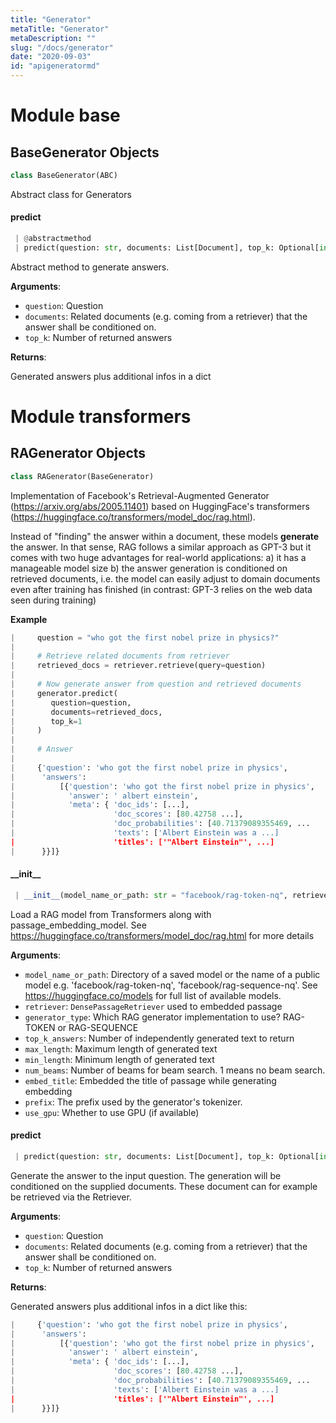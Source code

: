 ```yaml
---
title: "Generator"
metaTitle: "Generator"
metaDescription: ""
slug: "/docs/generator"
date: "2020-09-03"
id: "apigeneratormd"
---
```


<a name="base"></a>
# Module base

<a name="base.BaseGenerator"></a>
## BaseGenerator Objects

```python
class BaseGenerator(ABC)
```

Abstract class for Generators

<a name="base.BaseGenerator.predict"></a>
#### predict

```python
 | @abstractmethod
 | predict(question: str, documents: List[Document], top_k: Optional[int]) -> Dict
```

Abstract method to generate answers.

**Arguments**:

- `question`: Question
- `documents`: Related documents (e.g. coming from a retriever) that the answer shall be conditioned on.
- `top_k`: Number of returned answers

**Returns**:

Generated answers plus additional infos in a dict

<a name="transformers"></a>
# Module transformers

<a name="transformers.RAGenerator"></a>
## RAGenerator Objects

```python
class RAGenerator(BaseGenerator)
```

Implementation of Facebook's Retrieval-Augmented Generator (https://arxiv.org/abs/2005.11401) based on
HuggingFace's transformers (https://huggingface.co/transformers/model_doc/rag.html).

Instead of "finding" the answer within a document, these models **generate** the answer.
In that sense, RAG follows a similar approach as GPT-3 but it comes with two huge advantages
for real-world applications:
a) it has a manageable model size
b) the answer generation is conditioned on retrieved documents,
i.e. the model can easily adjust to domain documents even after training has finished
(in contrast: GPT-3 relies on the web data seen during training)

**Example**

```python
|     question = "who got the first nobel prize in physics?"
|
|     # Retrieve related documents from retriever
|     retrieved_docs = retriever.retrieve(query=question)
|
|     # Now generate answer from question and retrieved documents
|     generator.predict(
|        question=question,
|        documents=retrieved_docs,
|        top_k=1
|     )
|
|     # Answer
|
|     {'question': 'who got the first nobel prize in physics',
|      'answers':
|          [{'question': 'who got the first nobel prize in physics',
|            'answer': ' albert einstein',
|            'meta': { 'doc_ids': [...],
|                      'doc_scores': [80.42758 ...],
|                      'doc_probabilities': [40.71379089355469, ...
|                      'texts': ['Albert Einstein was a ...]
|                      'titles': ['"Albert Einstein"', ...]
|      }}]}
```

<a name="transformers.RAGenerator.__init__"></a>
#### \_\_init\_\_

```python
 | __init__(model_name_or_path: str = "facebook/rag-token-nq", retriever: Optional[DensePassageRetriever] = None, generator_type: RAGeneratorType = RAGeneratorType.TOKEN, top_k_answers: int = 2, max_length: int = 200, min_length: int = 2, num_beams: int = 2, embed_title: bool = True, prefix: Optional[str] = None, use_gpu: bool = True)
```

Load a RAG model from Transformers along with passage_embedding_model.
See https://huggingface.co/transformers/model_doc/rag.html for more details

**Arguments**:

- `model_name_or_path`: Directory of a saved model or the name of a public model e.g.
'facebook/rag-token-nq', 'facebook/rag-sequence-nq'.
See https://huggingface.co/models for full list of available models.
- `retriever`: `DensePassageRetriever` used to embedded passage
- `generator_type`: Which RAG generator implementation to use? RAG-TOKEN or RAG-SEQUENCE
- `top_k_answers`: Number of independently generated text to return
- `max_length`: Maximum length of generated text
- `min_length`: Minimum length of generated text
- `num_beams`: Number of beams for beam search. 1 means no beam search.
- `embed_title`: Embedded the title of passage while generating embedding
- `prefix`: The prefix used by the generator's tokenizer.
- `use_gpu`: Whether to use GPU (if available)

<a name="transformers.RAGenerator.predict"></a>
#### predict

```python
 | predict(question: str, documents: List[Document], top_k: Optional[int] = None) -> Dict
```

Generate the answer to the input question. The generation will be conditioned on the supplied documents.
These document can for example be retrieved via the Retriever.

**Arguments**:

- `question`: Question
- `documents`: Related documents (e.g. coming from a retriever) that the answer shall be conditioned on.
- `top_k`: Number of returned answers

**Returns**:

Generated answers plus additional infos in a dict like this:

```python
|     {'question': 'who got the first nobel prize in physics',
|      'answers':
|          [{'question': 'who got the first nobel prize in physics',
|            'answer': ' albert einstein',
|            'meta': { 'doc_ids': [...],
|                      'doc_scores': [80.42758 ...],
|                      'doc_probabilities': [40.71379089355469, ...
|                      'texts': ['Albert Einstein was a ...]
|                      'titles': ['"Albert Einstein"', ...]
|      }}]}
```

